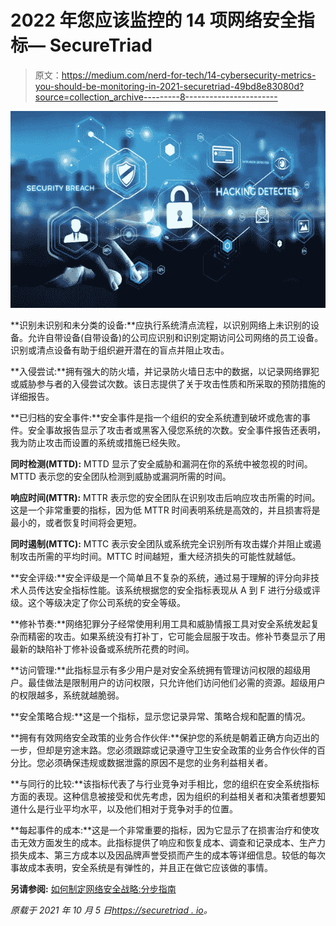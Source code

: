 # 2022 年您应该监控的 14 项网络安全指标— SecureTriad

> 原文：<https://medium.com/nerd-for-tech/14-cybersecurity-metrics-you-should-be-monitoring-in-2021-securetriad-49bd8e83080d?source=collection_archive---------8----------------------->

![](img/a71810193b74c403baa25db648e45819.png)

**识别未识别和未分类的设备:**应执行系统清点流程，以识别网络上未识别的设备。允许自带设备(自带设备)的公司应识别和识别定期访问公司网络的员工设备。识别或清点设备有助于组织避开潜在的盲点并阻止攻击。

**入侵尝试:**拥有强大的防火墙，并记录防火墙日志中的数据，以记录网络罪犯或威胁参与者的入侵尝试次数。该日志提供了关于攻击性质和所采取的预防措施的详细报告。

**已归档的安全事件:**安全事件是指一个组织的安全系统遭到破坏或危害的事件。安全事故报告显示了攻击者或黑客入侵您系统的次数。安全事件报告还表明，我为防止攻击而设置的系统或措施已经失败。

**同时检测(MTTD):** MTTD 显示了安全威胁和漏洞在你的系统中被忽视的时间。MTTD 表示您的安全团队检测到威胁或漏洞所需的时间。

**响应时间(MTTR):** MTTR 表示您的安全团队在识别攻击后响应攻击所需的时间。这是一个非常重要的指标，因为低 MTTR 时间表明系统是高效的，并且损害将是最小的，或者恢复时间将会更短。

**同时遏制(MTTC):** MTTC 表示安全团队或系统完全识别所有攻击媒介并阻止或遏制攻击所需的平均时间。MTTC 时间越短，重大经济损失的可能性就越低。

**安全评级:**安全评级是一个简单且不复杂的系统，通过易于理解的评分向非技术人员传达安全指标性能。该系统根据您的安全指标表现从 A 到 F 进行分级或评级。这个等级决定了你公司系统的安全等级。

**修补节奏:**网络犯罪分子经常使用利用工具和威胁情报工具对安全系统发起复杂而精密的攻击。如果系统没有打补丁，它可能会屈服于攻击。修补节奏显示了用最新的缺陷补丁修补设备或系统所花费的时间。

**访问管理:**此指标显示有多少用户是对安全系统拥有管理访问权限的超级用户。最佳做法是限制用户的访问权限，只允许他们访问他们必需的资源。超级用户的权限越多，系统就越脆弱。

**安全策略合规:**这是一个指标，显示您记录异常、策略合规和配置的情况。

**拥有有效网络安全政策的业务合作伙伴:**保护您的系统是朝着正确方向迈出的一步，但却是穷途末路。您必须跟踪或记录遵守卫生安全政策的业务合作伙伴的百分比。您必须确保违规或数据泄露的原因不是您的业务利益相关者。

**与同行的比较:**该指标代表了与行业竞争对手相比，您的组织在安全系统指标方面的表现。这种信息被接受和优先考虑，因为组织的利益相关者和决策者想要知道什么是行业平均水平，以及他们相对于竞争对手的位置。

**每起事件的成本:**这是一个非常重要的指标，因为它显示了在损害治疗和使攻击无效方面发生的成本。此指标提供了响应和恢复成本、调查和记录成本、生产力损失成本、第三方成本以及因品牌声誉受损而产生的成本等详细信息。较低的每次事故成本表明，安全系统是有弹性的，并且正在做它应该做的事情。

**另请参阅:** [如何制定网络安全战略:分步指南](https://securetriad.io/how-to-develop-a-cybersecurity-strategy-step-by-step-guide/)

*原载于 2021 年 10 月 5 日*[*https://securetriad . io*](https://securetriad.io/14-cybersecurity-metrics-you-should-be-monitoring-in-2021/)*。*